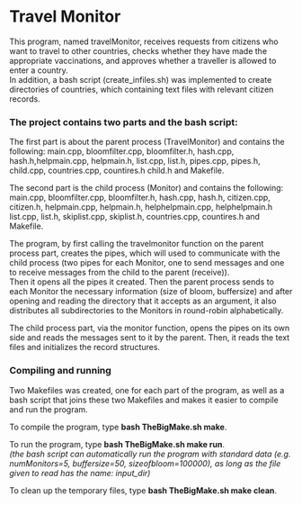 # Travel Monitor #

This program, named travelMonitor, receives requests from citizens who want to travel to other countries, checks whether they have made the appropriate vaccinations, and approves whether a traveller is allowed to enter a country.  
In addition, a bash script (create_infiles.sh) was implemented to create directories of countries, which containing text files with relevant citizen records.

### The project contains two parts and the bash script: ###
	
The first part is about the parent process (TravelMonitor) and contains the following: main.cpp, bloomfilter.cpp, bloomfilter.h, hash.cpp, hash.h,helpmain.cpp, helpmain.h, list.cpp, list.h, pipes.cpp, pipes.h, child.cpp, countries.cpp, countires.h child.h and Makefile.

The second part is the child process (Monitor) and contains the following: main.cpp, bloomfilter.cpp, bloomfilter.h, hash.cpp, hash.h,
citizen.cpp, citizen.h, helpmain.cpp, helpmain.h, helphelpmain.cpp, helphelpmain.h list.cpp, list.h, skiplist.cpp, skiplist.h, countries.cpp, countires.h and Makefile.


The program, by first calling the travelmonitor function on the parent process part, creates the pipes, which will used to communicate with the child process (two pipes for each Monitor, one to send messages and one to receive messages from the child to the parent (receive)).  
Then it opens all the pipes it created. Then the parent process sends to each Monitor the necessary information (size of bloom, buffersize) and after opening and reading the directory that it accepts as an argument, it also distributes all subdirectories to the Monitors in round-robin alphabetically.

The child process part, via the monitor function, opens the pipes on its own side and reads the messages sent to it by the parent. Then, it reads the text files and initializes the record structures.

### Compiling and running ###

Two Makefiles was created, one for each part of the program, as well as a bash script that joins these two Makefiles and makes it easier to compile and run the program.  

To compile the program, type **bash TheBigMake.sh make**.

To run the program, type **bash TheBigMake.sh make run**.  
*(the bash script can automatically run the program with standard data (e.g. numMonitors=5, buffersize=50, sizeofbloom=100000), as long as the file given to read has the name: input_dir)*

To clean up the temporary files, type **bash TheBigMake.sh make clean**.